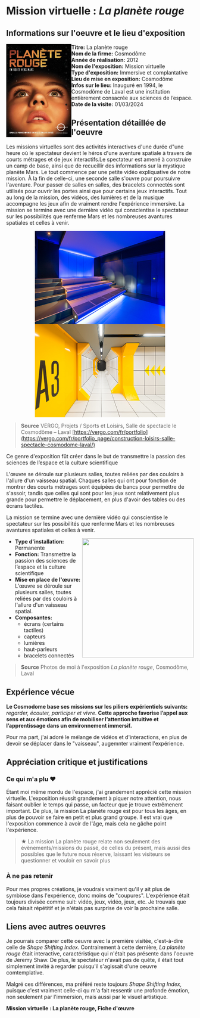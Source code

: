 # Mission virtuelle : *La planète rouge*
## Informations sur l'oeuvre et le lieu d'exposition

<img align="left" width="175" height="250" src="media/affiche.png">

- **Titre:** La planète rouge
- **Nom de la firme:** Cosmodôme
- **Année de réalisation:** 2012
- **Nom de l'exposition:** Mission virtuelle
- **Type d'exposition:** Immersive et complantative 
- **Lieu de mise en exposition:** Cosmodôme
- **Infos sur le lieu:** Inauguré en 1994, le Cosmodôme de Laval est une institution entièrement consacrée aux sciences de l’espace.
- **Date de la visite:** 01/03/2024

## Présentation détaillée de l'oeuvre

Les missions virtuelles sont des activités interactives d'une durée d"une heure où le spectateur devient le héros d'une aventure spatiale à travers de courts métrages et de jeux interactifs.Le spectateur est amené à construire un camp de base, ainsi que de recueillir des informations sur la mystique planète Mars. Le tout commence par une petite vidéo expliquative de notre mission. À la fin de celle-ci, une seconde salle s'ouvre pour poursuivre l'aventure. Pour passer de salles en salles, des bracelets connectés sont utilisés pour ouvrir les portes ainsi que pour certains jeux interactifs. Tout au long de la mission, des vidéos, des lumières et de la musique accompagne les jeux afin de vraiment rendre l'expérience immersive. La mission se termine avec une dernière vidéo qui conscientise le spectateur sur les possibilités que renferme Mars et les nombreuses avantures spatiales et celles à venir.

 <div align="center">
 <img align="top" width="350" height="250" src="media/salle.jpeg">
 <img align="top" width="350" height="250" src="media/couloir.jpeg">
 </div>

> **Source** VERGO, Projets / Sports et Loisirs, Salle de spectacle le Cosmodôme – Laval [https://vergo.com/fr/portfolio](https://vergo.com/fr/portfolio_page/construction-loisirs-salle-spectacle-cosmodome-laval/)

Ce genre d'exposition fût créer dans le but de transmettre la passion des sciences de l’espace et la culture scientifique

L'œuvre se déroule sur plusieurs salles, toutes reliées par des couloirs à l'allure d'un vaisseau spatial. Chaques salles qui ont pour fonction de montrer des courts métrages sont équipées de bancs pour permettre de s'assoir, tandis que celles qui sont pour les jeux sont relativement plus grande pour permettre le déplacement, en plus d'avoir des tables ou des écrans tactiles.

La mission se termine avec une dernière vidéo qui conscientise le spectateur sur les possibilités que renferme Mars et les nombreuses avantures spatiales et celles à venir.

<img align="right" width="300" height="320" src="media/bracelet.png">

- **Type d'installation:** Permanente
- **Fonction:** Transmettre la passion des sciences de l’espace et la culture scientifique
- **Mise en place de l'œuvre:** L'œuvre se déroule sur plusieurs salles, toutes reliées par des couloirs à l'allure d'un vaisseau spatial. 
- **Composantes:**
  - écrans (certains tactiles)
  - capteurs
  - lumières
  - haut-parleurs
  - bracelets connectés
 
> **Source** Photos de moi à l'exposition *La planète rouge*, Cosmodôme, Laval

## Expérience vécue

**Le Cosmodome base ses missions sur les piliers expérientiels suivants:**
*regarder, écouter, participer et vivre*. 
**Cette approche favorise l’appel aux sens et aux émotions afin de mobiliser l’attention intuitive et l’apprentissage dans un environnement immersif.**

Pour ma part, j'ai adoré le mélange de vidéos et d'interactions, en plus de devoir se déplacer dans le "vaisseau", augemnter vraiment l'expérience.

## Appréciation critique et justifications
### Ce qui m'a plu ♥

Étant moi même mordu de l'espace, j'ai grandement apprécié cette mission virtuelle. L'exposition réussit grandement à piquer notre attention, nous faisant oublier le temps qui passe, un facteur que je trouve extrêmenent important. De plus, la mission La planète rouge est pour tous les âges, en plus de pouvoir se faire en petit et plus grand groupe. Il est vrai que l'exposition commence à avoir de l'âge, mais cela ne gâche point l'expérience.

> ★ La mission La planète rouge relate non seulement des évènements/missions du passé, de celles du présent, mais aussi des possibles que le future nous réserve, laissant les visiteurs se questionner et vouloir en savoir plus

### À ne pas retenir

Pour mes propres créations, je voudrais vraiment qu'il y ait plus de symbiose dans l'expérience, donc moins de "coupures". L'expérience était toujours divisée comme suit: vidéo, jeux, vidéo, jeux, etc. Je trouvais que cela faisait répétitif et je n'étais pas surprise de voir la prochaine salle.

## Liens avec autres oeuvres

Je pourrais comparer cette oeuvre avec la première visitée, c'est-à-dire celle de *Shape Shifting Index*. Contrairement à cette dernière, *La planète rouge* était interactive, caractéristique qui n'était pas présente dans l'oeuvre de Jeremy Shaw. De plus, le spectateur n'avait pas de quête, il était tout simplement invité à regarder puisqu'il s'agissait d'une oeuvre comtemplative.

Malgré ces différences, ma préféré reste toujours *Shape Shifting Index*, puisque c'est vraiment celle-ci qu m'a fait ressentir une profonde émotion, non seulement par l'immersion, mais aussi par le visuel artistique.

**Mission virtuelle : La planète rouge, Fiche d'œuvre**
